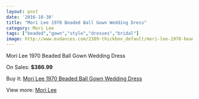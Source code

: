 ```yaml
---
layout: post
date: '2016-10-30'
title: "Mori Lee 1970 Beaded Ball Gown Wedding Dress"
category: Mori Lee
tags: ["beaded","gown","style","dresses","bridal"]
image: http://www.eudances.com/2309-thickbox_default/mori-lee-1970-beaded-ball-gown-wedding-dress.jpg
---
```

Mori Lee 1970 Beaded Ball Gown Wedding Dress

On Sales: **$386.99**
<a href="https://www.eudances.com/en/mori-lee/768-mori-lee-1970-beaded-ball-gown-wedding-dress.html"><amp-img layout="responsive" width="600" height="600" src="//www.eudances.com/2309-thickbox_default/mori-lee-1970-beaded-ball-gown-wedding-dress.jpg" alt="Mori Lee 1970 Beaded Ball Gown Wedding Dress 0" /></a>
<a href="https://www.eudances.com/en/mori-lee/768-mori-lee-1970-beaded-ball-gown-wedding-dress.html"><amp-img layout="responsive" width="600" height="600" src="//www.eudances.com/2310-thickbox_default/mori-lee-1970-beaded-ball-gown-wedding-dress.jpg" alt="Mori Lee 1970 Beaded Ball Gown Wedding Dress 1" /></a>
<a href="https://www.eudances.com/en/mori-lee/768-mori-lee-1970-beaded-ball-gown-wedding-dress.html"><amp-img layout="responsive" width="600" height="600" src="//www.eudances.com/2311-thickbox_default/mori-lee-1970-beaded-ball-gown-wedding-dress.jpg" alt="Mori Lee 1970 Beaded Ball Gown Wedding Dress 2" /></a>

Buy it: [Mori Lee 1970 Beaded Ball Gown Wedding Dress](https://www.eudances.com/en/mori-lee/768-mori-lee-1970-beaded-ball-gown-wedding-dress.html "Mori Lee 1970 Beaded Ball Gown Wedding Dress")

View more: [Mori Lee](https://www.eudances.com/en/9-mori-lee "Mori Lee")